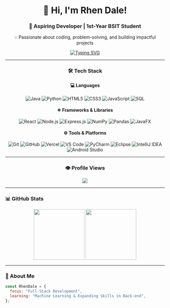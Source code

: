 <div align="center">

# 👋 Hi, I'm Rhen Dale!

### 🚀 Aspiring Developer | 1st-Year BSIT Student  
💡 Passionate about coding, problem-solving, and building impactful projects

[![Typing SVG](https://readme-typing-svg.demolab.com?font=Fira+Code&weight=600&size=22&pause=1000&color=3B82F6&center=true&vCenter=true&width=435&lines=Full+Stack+Websites;Android+Apps;Machine+Learning)](https://git.io/typing-svg)

---

### 🛠 Tech Stack

#### 💻 Languages
![Java](https://img.shields.io/badge/Java-%23ED8B00.svg?style=for-the-badge&logo=openjdk&logoColor=white)
![Python](https://img.shields.io/badge/Python-3776AB.svg?style=for-the-badge&logo=python&logoColor=white)
![HTML5](https://img.shields.io/badge/HTML5-E34F26.svg?style=for-the-badge&logo=html5&logoColor=white)
![CSS3](https://img.shields.io/badge/CSS3-1572B6.svg?style=for-the-badge&logo=css3&logoColor=white)
![JavaScript](https://img.shields.io/badge/JavaScript-F7DF1E.svg?style=for-the-badge&logo=javascript&logoColor=black)
![SQL](https://img.shields.io/badge/SQL-025E8C.svg?style=for-the-badge&logo=postgresql&logoColor=white)

#### ⚛️ Frameworks & Libraries
![React](https://img.shields.io/badge/React-20232A.svg?style=for-the-badge&logo=react&logoColor=61DAFB)
![Node.js](https://img.shields.io/badge/Node.js-43853D.svg?style=for-the-badge&logo=node.js&logoColor=white)
![Express.js](https://img.shields.io/badge/Express.js-404D59.svg?style=for-the-badge&logo=express&logoColor=white)
![NumPy](https://img.shields.io/badge/NumPy-013243.svg?style=for-the-badge&logo=numpy&logoColor=white)
![Pandas](https://img.shields.io/badge/Pandas-150458.svg?style=for-the-badge&logo=pandas&logoColor=white)
![JavaFX](https://img.shields.io/badge/JavaFX-FF6F00.svg?style=for-the-badge&logo=java&logoColor=white)

#### ⚙️ Tools & Platforms
![Git](https://img.shields.io/badge/Git-F05032.svg?style=for-the-badge&logo=git&logoColor=white)
![GitHub](https://img.shields.io/badge/GitHub-181717.svg?style=for-the-badge&logo=github&logoColor=white)
![Vercel](https://img.shields.io/badge/Vercel-000000.svg?style=for-the-badge&logo=vercel&logoColor=white)
![VS Code](https://img.shields.io/badge/VS_Code-0078d7.svg?style=for-the-badge&logo=visual-studio-code&logoColor=white)
![PyCharm](https://img.shields.io/badge/PyCharm-000000.svg?style=for-the-badge&logo=pycharm&logoColor=white)
![Eclipse](https://img.shields.io/badge/Eclipse-2C2255.svg?style=for-the-badge&logo=eclipse&logoColor=white)
![IntelliJ IDEA](https://img.shields.io/badge/IntelliJ_IDEA-000000.svg?style=for-the-badge&logo=intellij-idea&logoColor=white)
![Android Studio](https://img.shields.io/badge/Android_Studio-3DDC84.svg?style=for-the-badge&logo=android-studio&logoColor=white)

---

### 👁️ Profile Views  
![](https://komarev.com/ghpvc/?username=Rendeyl&color=3B82F6&style=for-the-badge)

</div>

---

### 📊 GitHub Stats

<div align="center">
  <img height="160em" src="https://github-readme-stats.vercel.app/api?username=Rendeyl&show_icons=true&theme=tokyonight&hide_border=true&bg_color=0d1117"/>
  <img height="160em" src="https://github-readme-stats.vercel.app/api/top-langs/?username=Rendeyl&layout=compact&theme=tokyonight&hide_border=true&bg_color=0d1117"/>
</div>

---

### 🌱 About Me

```javascript
const RhenDale = {
  focus: "Full-Stack Development",
  learning: "Machine Learning & Expanding Skills in Back-end",
};
